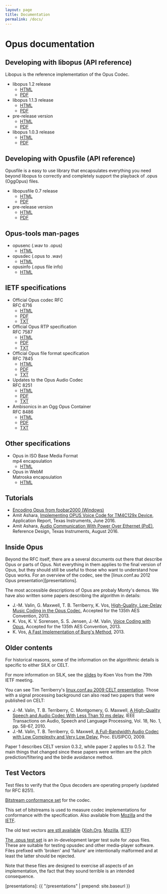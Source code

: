 ```yaml
---
layout: page
title: Documentation
permalink: /docs/
---
```


# Opus documentation

## Developing with libopus (API reference)

Libopus is the reference implementation of the Opus Codec.

<ul class="download-list">
   <li>libopus 1.2 release
      <ul>
         <li><a class="i-html" href="/docs/opus_api-1.2/index.html">HTML</a></li>
         <li><a class="i-pdf" href="/docs/opus_api-1.2.pdf">PDF</a></li>
      </ul>
   </li>
   <li>libopus 1.1.3 release
      <ul>
         <li><a class="i-html" href="/docs/opus_api-1.1.3/index.html">HTML</a></li>
         <li><a class="i-pdf" href="/docs/opus_api-1.1.3.pdf">PDF</a></li>
      </ul>
   </li>
   <li>pre-release version
      <ul>
         <li><a class="i-html" href="https://mf4.xiph.org/jenkins/view/opus/job/opus/ws/doc/html/index.html">HTML</a></li>
         <li><a class="i-pdf" href="https://mf4.xiph.org/jenkins/view/opus/job/opus/ws/doc/latex/refman.pdf">PDF</a></li>
      </ul>
   </li>
   <li>libopus 1.0.3 release
      <ul>
         <li><a class="i-html" href="/docs/html_api-1.0.3/index.html">HTML</a></li>
         <li><a class="i-pdf" href="/docs/opus_api-1.0.3.pdf">PDF</a></li>
      </ul>
   </li>
</ul>


## Developing with Opusfile (API reference)

Opusfile is a easy to use library that encapsulates everything you need beyond libopus to correctly and
completely support the playback of .opus (OggOpus) files.

<ul class="download-list">
   <li>libopusfile 0.7 release
      <ul>
         <li><a class="i-html" href="/docs/opusfile_api-0.7/index.html">HTML</a></li>
         <li><a class="i-pdf" href="/docs/opusfile_api-0.7.pdf">PDF</a></li>
      </ul>
   </li>
   <li>pre-release version
      <ul>
         <li><a class="i-html" href="https://mf4.xiph.org/jenkins/view/opus/job/opusfile-unix/ws/doc/html/index.html">HTML</a></li>
         <li><a class="i-pdf" href="https://mf4.xiph.org/jenkins/view/opus/job/opusfile-unix/ws/doc/latex/refman.pdf">PDF</a></li>
      </ul>
   </li>
</ul>


## Opus-tools man-pages

<ul class="download-list">
   <li>opusenc <span>(.wav to .opus)</span>
      <ul>
         <li><a class="i-html" href="https://mf4.xiph.org/jenkins/view/opus/job/opus-tools/ws/man/opusenc.html">HTML</a></li>
      </ul>
   </li>
   <li>opusdec <span>(.opus to .wav)</span>
      <ul>
         <li><a class="i-html" href="https://mf4.xiph.org/jenkins/view/opus/job/opus-tools/ws/man/opusdec.html">HTML</a></li>
      </ul>
   </li>
   <li>opusinfo <span>(.opus file info)</span>
      <ul>
         <li><a class="i-html" href="https://mf4.xiph.org/jenkins/view/opus/job/opus-tools/ws/man/opusinfo.html">HTML</a></li>
      </ul>
   </li>
</ul>


## IETF specifications

<ul class="download-list">
    <li>Official Opus codec RFC<br /><span>RFC 6716</span>
        <ul>
            <li><a class="i-html" href="https://tools.ietf.org/html/rfc6716">HTML</a></li>
            <li><a class="i-pdf" href="https://tools.ietf.org/pdf/rfc6716">PDF</a></li>
            <li><a class="i-txt" href="https://tools.ietf.org/rfc/rfc6716.txt">TXT</a></li>
        </ul>
    </li>
    <li>Official Opus RTP specification<br /><span>RFC 7587</span>
        <ul>
            <li><a class="i-html" href="https://tools.ietf.org/html/rfc7587">HTML</a></li>
            <li><a class="i-pdf" href="https://tools.ietf.org/pdf/rfc7587">PDF</a></li>
            <li><a class="i-txt" href="https://tools.ietf.org/rfc/rfc7587.txt">TXT</a></li>
        </ul>
    </li>
    <li>Official Opus file format specification<br /><span>RFC 7845</span>
        <ul>
            <li><a class="i-html" href="https://tools.ietf.org/html/rfc7845.html">HTML</a></li>
            <li><a class="i-pdf" href="https://tools.ietf.org/pdf/rfc7845.pdf">PDF</a></li>
            <li><a class="i-txt" href="https://tools.ietf.org/rfc/rfc7845.txt">TXT</a></li>
        </ul>
    </li>
    <li>Updates to the Opus Audio Codec<br /><span>RFC 8251</span>
        <ul>
            <li><a class="i-html" href="https://tools.ietf.org/html/rfc8251.html">HTML</a></li>
            <li><a class="i-pdf" href="https://tools.ietf.org/pdf/rfc8251.pdf">PDF</a></li>
            <li><a class="i-txt" href="https://tools.ietf.org/rfc/rfc8251.txt">TXT</a></li>
        </ul>
    </li>
    <li>Ambisonics in an Ogg Opus Container<br /><span>RFC 8486</span>
        <ul>
            <li><a class="i-html" href="https://tools.ietf.org/html/rfc8486.html">HTML</a></li>
            <li><a class="i-pdf" href="https://tools.ietf.org/pdf/rfc8486.pdf">PDF</a></li>
            <li><a class="i-txt" href="https://tools.ietf.org/rfc/rfc8486.txt">TXT</a></li>
        </ul>
    </li>
</ul>


## Other specifications

<ul class="download-list">
   <li>Opus in ISO Base Media Format<br /><span>mp4 encapsulation</span>
      <ul>
         <li><a class="i-html" href="/docs/opus_in_isobmff.html">HTML</a></li>
      </ul>
   </li>
   <li>Opus in WebM<br /><span>Matroska encapsulation</span>
      <ul>
         <li><a class="i-html" href="https://wiki.xiph.org/MatroskaOpus">HTML</a></li>
      </ul>
   </li>
</ul>


## Tutorials

-  [Encoding Opus from foobar2000 (Windows)](http://www.saunalahti.fi/~cse/Opus/)
-  Amit Ashara, [Implementing OPUS Voice Code for TM4C129x Device](https://www.ti.com/lit/an/spma076/spma076.pdf), Application
   Report, Texas Instruments, June 2016.
-  Amit Ashara, [Audio Communication With Power Over Ethernet (PoE)](https://www.ti.com/lit/ug/tiduc16/tiduc16.pdf), Reference Design,
   Texas Instruments, August 2016.


## Inside Opus

Beyond the RFC itself, there are a several documents out there that describe Opus or parts of Opus. Not everything
in them applies to the final version of Opus, but they should still be useful to those who want to understand how
Opus works. For an overview of the codec, see the [linux.conf.au 2012 Opus presentation][presentations].

The most accessible descriptions of Opus are probaly Monty's demos. We have also written some papers describing the
algorithm in details:

-  J.-M. Valin, G. Maxwell, T. B. Terriberry, K. Vos, [High-Quality, Low-Delay Music Coding in the Opus Codec][aes135_opus_celt], Accepted for the 135th AES Convention, 2013.
-  K. Vos, K. V. Sorensen, S. S. Jensen, J.-M. Valin, [Voice Coding with Opus][aes135_opus_silk], Accepted for the 135th AES Convention, 2013.
-  K. Vos, [A Fast Implementation of Burg's Method][vos_fastburg], 2013.


## Older contents

For historical reasons, some of the information on the algorithmic details is specific to either SILK or CELT.

For more information on SILK, see the [slides][79_ietf_slides] by Koen Vos from the 79th IETF meeting.

You can see Tim Terriberry's [linux.conf.au 2009 CELT presentation][celt_presentations].
Those with a signal processing background can also read two papers that were published on CELT:

-  J.-M. Valin, T. B. Terriberry, C. Montgomery, G. Maxwell, [A High-Quality Speech and Audio Codec With Less Than 10 ms delay][celt_tasl], IEEE Transactions on Audio, Speech and Language Processing, Vol. 18, No. 1, pp. 58-67, 2010.
-  J.-M. Valin, T. B. Terriberry, G. Maxwell, [A Full-Bandwidth Audio Codec with Low Complexity and Very Low Delay][celt_eusipco2009], Proc. EUSIPCO, 2009.

Paper 1 describes CELT version 0.3.2, while paper 2 applies to 0.5.2. The main things that changed since these papers
were written are the pitch prediction/filtering and the birdie avoidance method.


## Test Vectors

Test files to verify that the Opus decoders are operating properly (updated for RFC 8251).

[Bitstream conformance set][opus_testvectors] for the codec.

This set of bitstreams is used to measure codec implementations for conformance with the specification.
Also available from [Mozilla][opus_testvectors_moz] and the [IETF][opus_testvectors_ietf].

The old test vectors [are stll available][opus_testvectors_old] ([Xiph.Org][opus_testvectors_xiph_old], [Mozilla][opus_testvectors_moz_old], [IETF][opus_testvectors_ietf_old])

[The .opus test set][opus_testvectors_large] is an in-development larger test suite for .opus files. These are
suitable for testing opusdec and other media-player software. Files prefixed with 'broken' and 'failure' are
intentionally malformed and at least the latter should be rejected.

Note that these files are designed to exercise all aspects of an implementation, the fact that they sound terrible
is an intended consequence.

[aes135_opus_celt]: https://jmvalin.ca/papers/aes135_opus_celt.pdf
[aes135_opus_silk]: https://jmvalin.ca/papers/aes135_opus_silk.pdf
[vos_fastburg]: /docs/vos_fastburg.pdf
[79_ietf_slides]: https://www.ietf.org/proceedings/79/slides/codec-4.pdf
[celt_presentations]: http://celt-codec.org/presentations/
[celt_tasl]: https://jmvalin.ca/papers/celt_tasl.pdf
[celt_eusipco2009]: https://jmvalin.ca/papers/celt_eusipco2009.pdf
[opus_testvectors]: /docs/opus_testvectors-rfc8251.tar.gz
[opus_testvectors_old]: /docs/opus_testvectors.tar.gz
[opus_testvectors_xiph_old]: https://downloads.xiph.org/releases/opus/opus_testvectors.tar.gz
[opus_testvectors_moz]: https://archive.mozilla.org/pub/opus/opus_testvectors-rfc8251.tar.gz
[opus_testvectors_moz_old]: https://archive.mozilla.org/pub/opus/opus_testvectors.tar.gz
[opus_testvectors_large]: https://people.xiph.org/~greg/opus_testvectors/
[opus_testvectors_ietf]: https://www.ietf.org/proceedings/98/slides/materials-98-codec-opus-newvectors-00.tar.gz
[opus_testvectors_ietf_old]: https://www.ietf.org/proceedings/83/slides/slides-83-codec-0.gz
[presentations]: {{ "/presentations" | prepend: site.baseurl }}

